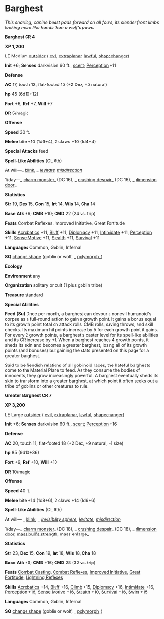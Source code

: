 # Barghest

_This snarling, canine beast pads forward on all fours, its slender front limbs looking more like hands than a wolf's paws._

**Barghest CR 4**

**XP 1,200**

LE Medium [outsider](creatureTypes#_outsider) ( [evil](creatureTypes#_evil-subtype), [extraplanar](creatureTypes#_extraplanar-subtype), [lawful](creatureTypes#_lawful-subtype), [shapechanger](creatureTypes#_shapechanger-subtype))

**Init** +6; **Senses** darkvision 60 ft., [scent](universalMonsterRules#_scent); [Perception](../skills/perception#_perception) +11

**Defense**

**AC** 17, touch 12, flat-footed 15 (+2 Dex, +5 natural)

**hp** 45 (6d10+12)

**Fort** +6, **Ref** +7, **Will** +7

**DR** 5/magic

**Offense**

**Speed** 30 ft.

**Melee** bite +10 (1d6+4), 2 claws +10 (1d4+4)

**Special Attacks** feed

**Spell-Like Abilities** (CL 6th)

At will—_ [blink](../spells/blink#_blink)_, _ [levitate](../spells/levitate#_levitate), [misdirection](../spells/misdirection#_misdirection)_

1/day—_ [charm monster](../spells/charmMonster#_charm-monster)_ (DC 16), _ [crushing despair](../spells/crushingDespair#_crushing-despair)_ (DC 16), _ [dimension door](../spells/dimensionDoor#_dimension-door)_

**Statistics**

**Str** 19, **Dex** 15, **Con** 15, **Int** 14, **Wis** 14, **Cha** 14

**Base**  **Atk** +6; **CMB** +10; **CMD** 22 (24 vs. trip)

**Feats** [Combat Reflexes](../feats#_combat-reflexes), [Improved Initiative](../feats#_improved-initiative), [Great Fortitude](../feats#_great-fortitude)

**Skills** [Acrobatics](../skills/acrobatics#_acrobatics) +11, [Bluff](../skills/bluff#_bluff) +11, [Diplomacy](../skills/diplomacy#_diplomacy) +11, [Intimidate](../skills/intimidate#_intimidate) +11, [Perception](../skills/perception#_perception) +11, [Sense Motive](../skills/senseMotive#_sense-motive) +11, [Stealth](../skills/stealth#_stealth) +11, [Survival](../skills/survival#_survival) +11

**Languages** Common, Goblin, Infernal

**SQ** [change shape](universalMonsterRules#_change-shape) (goblin or wolf, _ [polymorph](../spells/polymorph#_polymorph)_)

**Ecology**

**Environment** any

**Organization** solitary or cult (1 plus goblin tribe)

**Treasure** standard

**Special Abilities**

**Feed (Su)** Once per month, a barghest can devour a nonevil humanoid's corpse as a full-round action to gain a growth point. It gains a bonus equal to its growth point total on attack rolls, CMB rolls, saving throws, and skill checks. Its maximum hit points increase by 5 for each growth point it gains. For every 2 growth points, a barghest's caster level for its spell-like abilities and its CR increase by +1. When a barghest reaches 4 growth points, it sheds its skin and becomes a greater barghest, losing all of its growth points (and bonuses) but gaining the stats presented on this page for a greater barghest.

Said to be fiendish relations of all goblinoid races, the hateful barghests come to the Material Plane to feed. As they consume the bodies of innocents, they grow increasingly powerful. A barghest eventually sheds its skin to transform into a greater barghest, at which point it often seeks out a tribe of goblins or other creatures to rule.

**Greater Barghest CR 7**

**XP 3,200**

LE Large [outsider](creatureTypes#_outsider) ( [evil](creatureTypes#_evil-subtype), [extraplanar](creatureTypes#_extraplanar-subtype), [lawful](creatureTypes#_lawful-subtype), [shapechanger](creatureTypes#_shapechanger-subtype))

**Init** +6; **Senses** darkvision 60 ft., [scent](universalMonsterRules#_scent); [Perception](../skills/perception#_perception) +16

**Defense**

**AC** 20, touch 11, flat-footed 18 (+2 Dex, +9 natural, –1 size)

**hp** 85 (9d10+36)

**Fort** +9, **Ref** +10, **Will** +10

**DR** 10/magic

**Offense**

**Speed** 40 ft.

**Melee** bite +14 (1d8+6), 2 claws +14 (1d6+6)

**Spell-Like Abilities** (CL 9th)

At will— _ [blink](../spells/blink#_blink)_, _ [invisibility sphere](../spells/invisibilitySphere#_invisibility-sphere), [levitate](../spells/levitate#_levitate), [misdirection](../spells/misdirection#_misdirection)_

1/day—_ [charm monster](../spells/charmMonster#_charm-monster)_ (DC 18), _ [crushing despair](../spells/crushingDespair#_crushing-despair)_ (DC 18), _ [dimension door](../spells/dimensionDoor#_dimension-door), [mass bull's strength](../spells/bullSStrength#_bull-s-strength-mass), mass enlarge_

**Statistics**

**Str** 23, **Dex** 15, **Con** 19, **Int** 18, **Wis** 18, **Cha** 18

**Base**  **Atk** +9; **CMB** +16; **CMD** 28 (32 vs. trip)

**Feats** [Combat Casting](../feats#_combat-casting), [Combat Reflexes](../feats#_combat-reflexes), [Improved Initiative](../feats#_improved-initiative), [Great Fortitude](../feats#_great-fortitude), [Lightning Reflexes](../feats#_lightning-reflexes)

**Skills** [Acrobatics](../skills/acrobatics#_acrobatics) +14, [Bluff](../skills/bluff#_bluff) +16, [Climb](../skills/climb#_climb) +15, [Diplomacy](../skills/diplomacy#_diplomacy) +16, [Intimidate](../skills/intimidate#_intimidate) +16, [Perception](../skills/perception#_perception) +16, [Sense Motive](../skills/senseMotive#_sense-motive) +16, [Stealth](../skills/stealth#_stealth) +10, [Survival](../skills/survival#_survival) +16, [Swim](../skills/swim#_swim) +15

**Languages** Common, Goblin, Infernal

**SQ** [change shape](universalMonsterRules#_change-shape) (goblin or wolf, _ [polymorph](../spells/polymorph#_polymorph)_)

